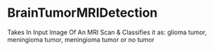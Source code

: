 # BrainTumorMRIDetection
Takes In Input Image Of An MRI Scan &amp; Classifies it as: glioma tumor, meningioma tumor, meningioma tumor or no tumor
